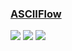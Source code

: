 ### [ASCIIFlow](https://github.com/lewish/asciiflow)

![](https://img.shields.io/github/license/lewish/asciiflow)
[![](https://img.shields.io/github/last-commit/scillidan/asciiflow/master?label=last%20commit%20(fork))](https://github.com/scillidan/asciiflow)
![](https://img.shields.io/badge/GitHub%20Pages-121013?logo=github&logoColor=white)